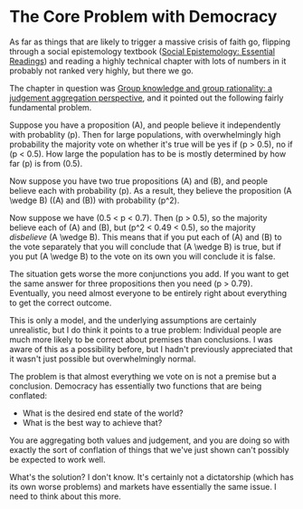 # The Core Problem with Democracy

As far as things that are likely to trigger a massive crisis of faith go, flipping through a social epistemology textbook ([Social Epistemology: Essential Readings](https://amzn.to/2Em7J5A)) and reading a highly technical chapter with lots of numbers in it probably not ranked very highly, but there we go.

The chapter in question was [Group knowledge and group rationality: a judgement aggregation perspective](http://eprints.lse.ac.uk/5830/1/Group_knowledge_and_group_rationality_%28LSERO%29.pdf),
and it pointed out the following fairly fundamental problem.

Suppose you have a proposition \(A\), and people believe it independently with probablity \(p\). Then for large populations, with overwhelmingly high probability the majority vote on whether it's true will be yes if \(p > 0.5\), no if \(p < 0.5\). How large the population has to be is mostly determined by how far \(p\) is from \(0.5\).

Now suppose you have two true propositions \(A\) and \(B\), and people believe each with probability \(p\).
As a result, they believe the proposition \(A \wedge B\) (\(A\) and \(B\)) with probability \(p^2\).

Now suppose we have \(0.5 < p < 0.7\). Then \(p > 0.5\), so the majority believe each of \(A\) and \(B\), but \(p^2 < 0.49 < 0.5\), so the majority *disbelieve* \(A \wedge B\).
This means that if you put each of \(A\) and \(B\) to the vote separately that you will conclude that \(A \wedge B\) is true, but if you put \(A \wedge B\) to the vote on its own you will conclude it is false.

The situation gets worse the more conjunctions you add.
If you want to get the same answer for three propositions then you need \(p > 0.79\).
Eventually, you need almost everyone to be entirely right about everything to get the correct outcome.

This is only a model, and the underlying assumptions are certainly unrealistic, but I do think it points to a true problem: Individual people are much more likely to be correct about premises than conclusions.
I was aware of this as a possibility before, but I hadn't previously appreciated that it wasn't just possible but overwhelmingly normal.

The problem is that almost everything we vote on is not a premise but a conclusion.
Democracy has essentially two functions that are being conflated:

* What is the desired end state of the world?
* What is the best way to achieve that?

You are aggregating both values and judgement, and you are doing so with exactly the sort of conflation of things that we've just shown can't possibly be expected to work well.

What's the solution? I don't know. It's certainly not a dictatorship (which has its own worse problems) and markets have essentially the same issue.
I need to think about this more.
